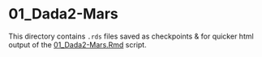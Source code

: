 # 01_Dada2-Mars

This directory contains `.rds` files saved as checkpoints & for quicker html output of the [01_Dada2-Mars.Rmd](../../../../scripts/analysis-individual/Mars-2020/01_Dada2-Mars.Rmd) script.